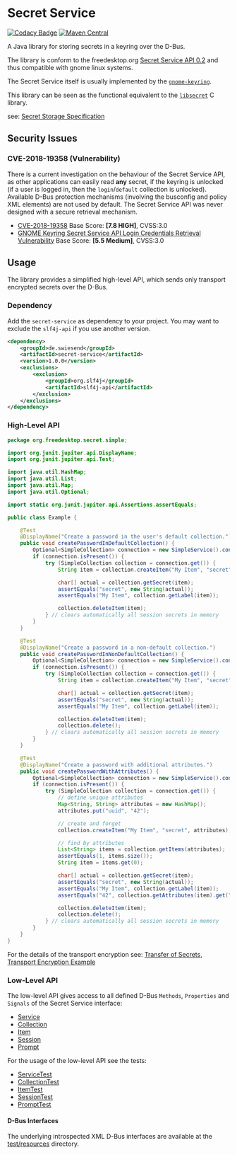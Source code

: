 # Secret Service

[![Codacy Badge](https://api.codacy.com/project/badge/Grade/61897aae6b5842f8a35ec81ca02112e3)](https://www.codacy.com?utm_source=github.com&amp;utm_medium=referral&amp;utm_content=swiesend/secret-service&amp;utm_campaign=Badge_Grade)
[![Maven Central](https://img.shields.io/maven-central/v/de.swiesend/secret-service.svg?label=Maven%20Central)](https://search.maven.org/search?q=g:%22de.swiesend%22%20AND%20a:%22secret-service%22)

A Java library for storing secrets in a keyring over the D-Bus.

The library is conform to the freedesktop.org
[Secret Service API 0.2](https://specifications.freedesktop.org/secret-service/) and thus compatible with gnome linux systems.

The Secret Service itself is usually implemented by the [`gnome-keyring`](https://wiki.gnome.org/action/show/Projects/GnomeKeyring).

This library can be seen as the functional equivalent to the [`libsecret`](https://wiki.gnome.org/Projects/Libsecret) C library.

see: [Secret Storage Specification](https://www.freedesktop.org/wiki/Specifications/secret-storage-spec/)

## Security Issues

### CVE-2018-19358 (Vulnerability)

There is a current investigation on the behaviour of the Secret Service API, as other applications can easily read __any__ secret, if the keyring is unlocked (if a user is logged in, then the `login`/`default` collection is unlocked). Available D-Bus protection mechanisms (involving the busconfig and policy XML elements) are not used by default. The Secret Service API was never designed with a secure retrieval mechanism.

* [CVE-2018-19358](https://nvd.nist.gov/vuln/detail/CVE-2018-19358) Base Score: __[7.8 HIGH]__, CVSS:3.0
* [GNOME Keyring Secret Service API Login Credentials Retrieval Vulnerability](https://tools.cisco.com/security/center/viewAlert.x?alertId=59179) Base Score: __[5.5 Medium]__, CVSS:3.0

## Usage

The library provides a simplified high-level API, which sends only transport encrypted secrets over the D-Bus.

### Dependency

Add the `secret-service` as dependency to your project. You may want to exclude the `slf4j-api` if you use another version.

```xml
<dependency>
    <groupId>de.swiesend</groupId>
    <artifactId>secret-service</artifactId>
    <version>1.0.0</version>
    <exclusions>
        <exclusion>
            <groupId>org.slf4j</groupId>
            <artifactId>slf4j-api</artifactId>
        </exclusion>
    </exclusions>
</dependency>
```

### High-Level API

```java
package org.freedesktop.secret.simple;

import org.junit.jupiter.api.DisplayName;
import org.junit.jupiter.api.Test;

import java.util.HashMap;
import java.util.List;
import java.util.Map;
import java.util.Optional;

import static org.junit.jupiter.api.Assertions.assertEquals;

public class Example {

    @Test
    @DisplayName("Create a password in the user's default collection.")
    public void createPasswordInDefaultCollection() {
        Optional<SimpleCollection> connection = new SimpleService().connect();
        if (connection.isPresent()) {
            try (SimpleCollection collection = connection.get()) {
                String item = collection.createItem("My Item", "secret");

                char[] actual = collection.getSecret(item);
                assertEquals("secret", new String(actual));
                assertEquals("My Item", collection.getLabel(item));

                collection.deleteItem(item);
            } // clears automatically all session secrets in memory
        }
    }

    @Test
    @DisplayName("Create a password in a non-default collection.")
    public void createPasswordInNonDefaultCollection() {
        Optional<SimpleCollection> connection = new SimpleService().connect("My Collection", "super secret");
        if (connection.isPresent()) {
            try (SimpleCollection collection = connection.get()) {
                String item = collection.createItem("My Item", "secret");

                char[] actual = collection.getSecret(item);
                assertEquals("secret", new String(actual));
                assertEquals("My Item", collection.getLabel(item));

                collection.deleteItem(item);
                collection.delete();
            } // clears automatically all session secrets in memory
        }
    }

    @Test
    @DisplayName("Create a password with additional attributes.")
    public void createPasswordWithAttributes() {
        Optional<SimpleCollection> connection = new SimpleService().connect("My Collection", "super secret");
        if (connection.isPresent()) {
            try (SimpleCollection collection = connection.get()) {
                // define unique attributes
                Map<String, String> attributes = new HashMap();
                attributes.put("uuid", "42");

                // create and forget
                collection.createItem("My Item", "secret", attributes);

                // find by attributes
                List<String> items = collection.getItems(attributes);
                assertEquals(1, items.size());
                String item = items.get(0);

                char[] actual = collection.getSecret(item);
                assertEquals("secret", new String(actual));
                assertEquals("My Item", collection.getLabel(item));
                assertEquals("42", collection.getAttributes(item).get("uuid"));

                collection.deleteItem(item);
                collection.delete();
            } // clears automatically all session secrets in memory
        }
    }
}

```

For the details of the transport encryption see: [Transfer of Secrets](https://specifications.freedesktop.org/secret-service/ch07.html),
[Transport Encryption Example](src/test/java/org/freedesktop/secret/integration/IntegrationTest.java)

### Low-Level API

The low-level API gives access to all defined D-Bus `Methods`, `Properties` and `Signals` of the Secret Service interface:

* [Service](src/main/java/org/freedesktop/secret/Service.java)
* [Collection](src/main/java/org/freedesktop/secret/Collection.java)
* [Item](src/main/java/org/freedesktop/secret/Item.java)
* [Session](src/main/java/org/freedesktop/secret/Session.java)
* [Prompt](src/main/java/org/freedesktop/secret/Prompt.java)

For the usage of the low-level API see the tests:

* [ServiceTest](src/test/java/org/freedesktop/secret/ServiceTest.java)
* [CollectionTest](src/test/java/org/freedesktop/secret/CollectionTest.java)
* [ItemTest](src/test/java/org/freedesktop/secret/ItemTest.java)
* [SessionTest](src/test/java/org/freedesktop/secret/SessionTest.java)
* [PromptTest](src/test/java/org/freedesktop/secret/PromptTest.java)

#### D-Bus Interfaces

The underlying introspected XML D-Bus interfaces are available at the [test/resources](src/test/resources) directory.
